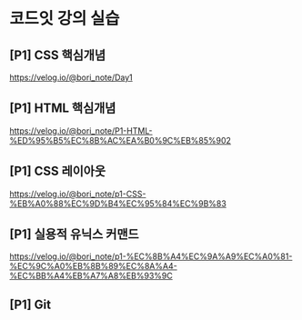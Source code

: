# 코드잇 강의 실습

## [P1] CSS 핵심개념 
https://velog.io/@bori_note/Day1

## [P1] HTML 핵심개념 
https://velog.io/@bori_note/P1-HTML-%ED%95%B5%EC%8B%AC%EA%B0%9C%EB%85%902

## [P1] CSS 레이아웃 
https://velog.io/@bori_note/p1-CSS-%EB%A0%88%EC%9D%B4%EC%95%84%EC%9B%83

## [P1] 실용적 유닉스 커맨드 
https://velog.io/@bori_note/p1-%EC%8B%A4%EC%9A%A9%EC%A0%81-%EC%9C%A0%EB%8B%89%EC%8A%A4-%EC%BB%A4%EB%A7%A8%EB%93%9C

## [P1] Git 

